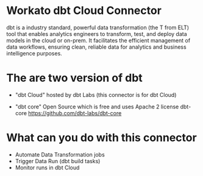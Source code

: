 # Workato dbt Cloud Connector
dbt is a industry standard, powerful data transformation (the T from ELT) tool that enables analytics engineers to transform, test, and deploy data models in the cloud or on-prem. It facilitates the efficient management of data workflows, ensuring clean, reliable data for analytics and business intelligence purposes.

# The are two version of dbt
- "dbt Cloud" hosted by dbt Labs (this connector is for dbt Cloud)

- "dbt core" Open Source which is free and uses Apache 2 license  dbt-core https://github.com/dbt-labs/dbt-core


# What can you do with this connector
- Automate Data Transformation jobs
- Trigger Data Run (dbt build tasks)
- Monitor runs in dbt Cloud